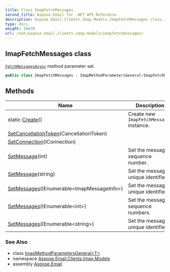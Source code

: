 ```yaml
---
title: Class ImapFetchMessages
second_title: Aspose.Email for .NET API Reference
description: Aspose.Email.Clients.Imap.Models.ImapFetchMessages class. FetchMessagesAsync method parameter set
type: docs
weight: 16620
url: /net/aspose.email.clients.imap.models/imapfetchmessages/
---
```

## ImapFetchMessages class

[`FetchMessagesAsync`](../../aspose.email.clients.imap/iasyncimapclient/fetchmessagesasync/) method parameter set.

```csharp
public class ImapFetchMessages : ImapMethodParametersGeneral<ImapFetchMessages>
```

## Methods

| Name | Description |
| --- | --- |
| static [Create](../../aspose.email.clients.imap.models/imapfetchmessages/create/)() | Create new `ImapFetchMessages` instance. |
| [SetCancellationToken](../../aspose.email.clients.imap.models/imapmethodparametersgeneral-1/setcancellationtoken/)(CancellationToken) |  |
| [SetConnection](../../aspose.email.clients.imap.models/imapmethodparametersgeneral-1/setconnection/)(IConnection) |  |
| [SetMessage](../../aspose.email.clients.imap.models/imapfetchmessages/setmessage/#setmessage)(int) | Set the message sequence number. |
| [SetMessage](../../aspose.email.clients.imap.models/imapfetchmessages/setmessage/#setmessage_1)(string) | Set the message unique identifier. |
| [SetMessages](../../aspose.email.clients.imap.models/imapfetchmessages/setmessages/#setmessages)(IEnumerable&lt;ImapMessageInfo&gt;) | Set the message unique identifiers. |
| [SetMessages](../../aspose.email.clients.imap.models/imapfetchmessages/setmessages/#setmessages_1)(IEnumerable&lt;int&gt;) | Set the message sequence numbers. |
| [SetMessages](../../aspose.email.clients.imap.models/imapfetchmessages/setmessages/#setmessages_2)(IEnumerable&lt;string&gt;) | Set the message unique identifiers. |

### See Also

* class [ImapMethodParametersGeneral&lt;T&gt;](../imapmethodparametersgeneral-1/)
* namespace [Aspose.Email.Clients.Imap.Models](../../aspose.email.clients.imap.models/)
* assembly [Aspose.Email](../../)


